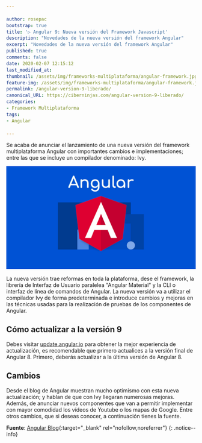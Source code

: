 ```yaml
---

author: rosepac
bootstrap: true
title: '▷ Angular 9: Nueva versión del Framework Javascript'
description: "Novedades de la nueva versión del framework Angular"
excerpt: "Novedades de la nueva versión del framework Angular"
published: true
comments: false
date: 2020-02-07 12:15:12
last_modified_at: 
thumbnail: /assets/img/frameworks-multiplataforma/angular-framework.jpg
feature-img: /assets/img/frameworks-multiplataforma/angular-framework.jpg
permalink: /angular-version-9-liberado/
canonical_URL: https://ciberninjas.com/angular-version-9-liberado/
categories:
- Framework Multiplataforma
tags:
- Angular

---
```


Se acaba de anunciar el lanzamiento de una nueva versión del framework multiplataforma Angular con importantes cambios e implementaciones; entre las que se incluye un compilador denominado: Ivy.

![](/assets/img/frameworks-multiplataforma/angular-framework.jpg "Logotipo del framework multiplataforma Angular")

La nueva versión trae reformas en toda la plataforma, dese el framework, la librería de Interfaz de Usuario paralelea "Angular Material" y la CLI o interfaz de línea de comandos de Angular. La nueva versión va a utilizar el compilador Ivy de forma predeterminada e introduce cambios y mejoras en las técnicas usadas para la realización de pruebas de los componentes de Angular.

## Cómo actualizar a la versión 9

Debes visitar [update.angular.io](https://update.angular.io/) para obtener la mejor experiencia de actualización, es recomendable que primero actualices a la versión final de Angular 8. Primero, deberás actualizar a la última versión de Angular 8.

## Cambios

Desde el blog de Angular muestran mucho optimismo con esta nueva actualización; y hablan de que con Ivy llegaran numerosas mejoras. Además, de anunciar nuevos componentes que van a permitir implementar con mayor comodidad los vídeos de Youtube o los mapas de Google. Entre otros cambios, que si deseas conocer, a continuación tienes la fuente.

**Fuente**\: [Angular Blog](https://blog.angular.io/version-9-of-angular-now-available-project-ivy-has-arrived-23c97b63cfa3){:target="_blank" rel="nofollow,noreferrer"}
{: .notice--info}
